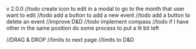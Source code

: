 v 2.0.0
//todo create icon to edit in a modal to go to the month that user want to edit
//todo add a button to add a new event
//todo add a button to delete an event
//improve D&D
//todo implement compass
//todo if I have other in the same position do some process to put a lit bit left

//DRAG & DROP
//limits to next page
//limits to D&D
